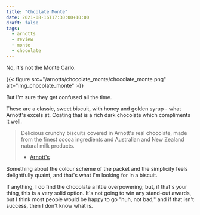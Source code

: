 ```yaml
---
title: "Chcolate Monte"
date: 2021-08-16T17:30:00+10:00
draft: false
tags:
  - arnotts
  - review
  - monte
  - chocolate
---
```


No, it's not the Monte Carlo.

<!--more-->

{{< figure src="/arnotts/chocolate_monte/chocolate_monte.png" alt="img_chocolate_monte" >}}

But I'm sure they get confused all the time.

These are a classic, sweet biscuit, with honey and golden syrup - what Arnott's excels at. Coating that is a rich dark chocolate which compliments it well.

> Delicious crunchy biscuits covered in Arnott's real chocolate, made from the finest cocoa ingredients and Australian and New Zealand natural milk products.
>
> - [Arnott's][link_chocolate_monte]

Something about the colour scheme of the packet and the simplicity feels delightfully quaint, and that's what I'm looking for in a biscuit.

If anything, I do find the chocolate a little overpowering; but, if that's your thing, this is a very solid option. It's not going to win any stand-out awards, but I think most people would be happy to go "huh, not bad," and if that isn't success, then I don't know what is.





[link_chocolate_monte]: https://www.arnotts.com/products/chocolate-biscuits/family-chocolate/monte
